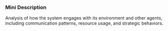 ### Mini Description

Analysis of how the system engages with its environment and other agents, including communication patterns, resource usage, and strategic behaviors.
